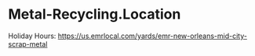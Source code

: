 # Metal-Recycling.Location
Holiday Hours: https://us.emrlocal.com/yards/emr-new-orleans-mid-city-scrap-metal
